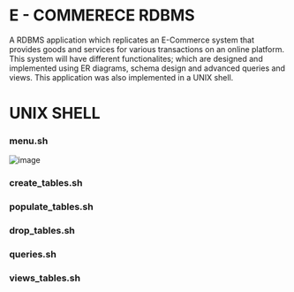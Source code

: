 # E - COMMERECE RDBMS

A RDBMS application which replicates an E-Commerce system that provides goods and services for various transactions on an online platform. This system will have different functionalites; which are designed and implemented using ER diagrams, schema design and advanced queries and views. This application was also implemented in a UNIX shell.


# UNIX SHELL 
### menu.sh
![image](https://user-images.githubusercontent.com/96170222/228471320-24e758d9-eb6d-4a7f-8deb-e485e22c95ee.png)

### create_tables.sh

### populate_tables.sh

### drop_tables.sh

### queries.sh

### views_tables.sh



